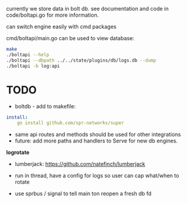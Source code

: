 
currently we store data in bolt db.
see documentation and code in code/boltapi.go for more information.

can switch engine easily with cmd packages

cmd/boltapi/main.go can be used to view database:

```bash
make
./boltapi --help
./boltapi --dbpath ../../state/plugins/db/logs.db --dump
./boltapi -b log:api
```

# TODO

* boltdb - add to makefile:
```yaml
install:
    go install github.com/spr-networks/super
```

* same api routes and methods should be used for other integrations
* future: add more paths and handlers to Serve for new db engines.

**logrotate**
* lumberjack: https://github.com/natefinch/lumberjack
* run in thread, have a config for logs so user can cap what/when to rotate

* use sprbus / signal to tell main ton reopen a fresh db fd
